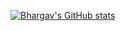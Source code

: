 
[![Bhargav's GitHub stats](https://github-readme-stats.vercel.app/api?username=Hephaestus14089&show_icons=true&theme=gruvbox)](https://github.com/Hephaestus14089/github-readme-stats)

<!--
**Hephaestus14089/Hephaestus14089** is a ✨ _special_ ✨ repository because its `README.md` (this file) appears on your GitHub profile.

Here are some ideas to get you started:

- 🔭 I’m currently working on ...
- 🌱 I’m currently learning ...
- 👯 I’m looking to collaborate on ...
- 🤔 I’m looking for help with ...
- 💬 Ask me about ...
- 📫 How to reach me: ...
- 😄 Pronouns: ...
- ⚡ Fun fact: ...
-->
